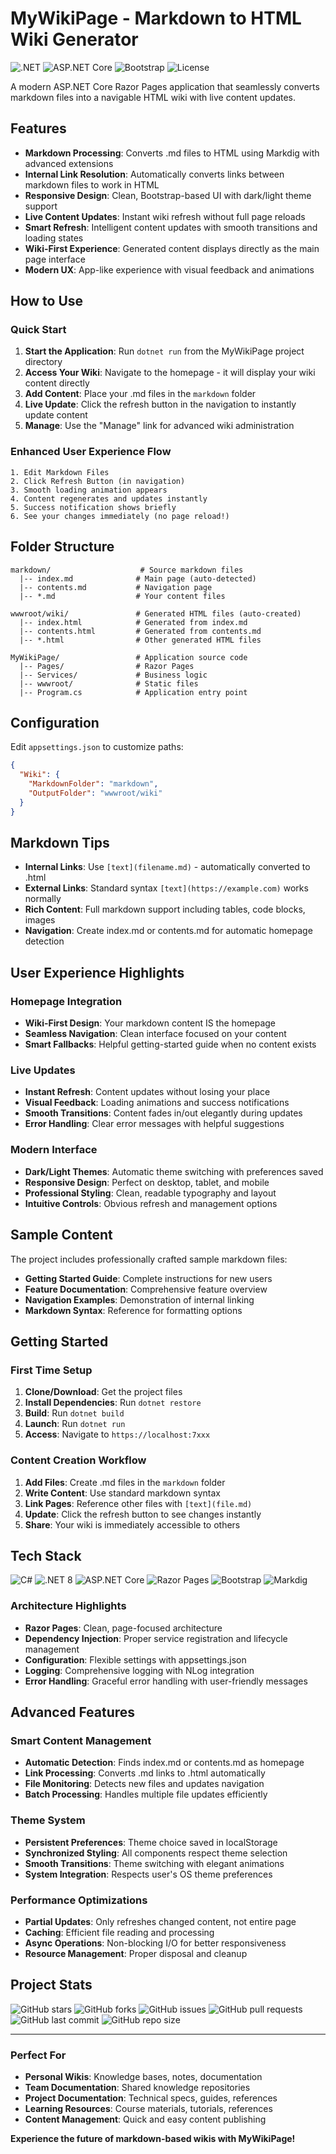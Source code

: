 # MyWikiPage - Markdown to HTML Wiki Generator

![.NET](https://img.shields.io/badge/.NET-8.0-512BD4?style=flat-square&logo=dotnet&logoColor=white)
![ASP.NET Core](https://img.shields.io/badge/ASP.NET%20Core-512BD4?style=flat-square&logo=dotnet&logoColor=white)
![Bootstrap](https://img.shields.io/badge/Bootstrap-7952B3?style=flat-square&logo=bootstrap&logoColor=white)
![License](https://img.shields.io/badge/license-MIT-green?style=flat-square)

A modern ASP.NET Core Razor Pages application that seamlessly converts markdown files into a navigable HTML wiki with live content updates.

## Features

- **Markdown Processing**: Converts .md files to HTML using Markdig with advanced extensions
- **Internal Link Resolution**: Automatically converts links between markdown files to work in HTML
- **Responsive Design**: Clean, Bootstrap-based UI with dark/light theme support
- **Live Content Updates**: Instant wiki refresh without full page reloads
- **Smart Refresh**: Intelligent content updates with smooth transitions and loading states
- **Wiki-First Experience**: Generated content displays directly as the main page interface
- **Modern UX**: App-like experience with visual feedback and animations

## How to Use

### Quick Start
1. **Start the Application**: Run `dotnet run` from the MyWikiPage project directory
2. **Access Your Wiki**: Navigate to the homepage - it will display your wiki content directly
3. **Add Content**: Place your .md files in the `markdown` folder
4. **Live Update**: Click the refresh button in the navigation to instantly update content
5. **Manage**: Use the "Manage" link for advanced wiki administration

### Enhanced User Experience Flow
```
1. Edit Markdown Files
2. Click Refresh Button (in navigation)
3. Smooth loading animation appears
4. Content regenerates and updates instantly
5. Success notification shows briefly
6. See your changes immediately (no page reload!)
```

## Folder Structure

```
markdown/                    # Source markdown files
  |-- index.md              # Main page (auto-detected)
  |-- contents.md           # Navigation page
  |-- *.md                  # Your content files

wwwroot/wiki/               # Generated HTML files (auto-created)
  |-- index.html            # Generated from index.md
  |-- contents.html         # Generated from contents.md
  |-- *.html                # Other generated HTML files

MyWikiPage/                 # Application source code
  |-- Pages/                # Razor Pages
  |-- Services/             # Business logic
  |-- wwwroot/              # Static files
  |-- Program.cs            # Application entry point
```

## Configuration

Edit `appsettings.json` to customize paths:

```json
{
  "Wiki": {
    "MarkdownFolder": "markdown",
    "OutputFolder": "wwwroot/wiki"
  }
}
```

## Markdown Tips

- **Internal Links**: Use `[text](filename.md)` - automatically converted to .html
- **External Links**: Standard syntax `[text](https://example.com)` works normally
- **Rich Content**: Full markdown support including tables, code blocks, images
- **Navigation**: Create index.md or contents.md for automatic homepage detection

## User Experience Highlights

### Homepage Integration
- **Wiki-First Design**: Your markdown content IS the homepage
- **Seamless Navigation**: Clean interface focused on your content
- **Smart Fallbacks**: Helpful getting-started guide when no content exists

### Live Updates
- **Instant Refresh**: Content updates without losing your place
- **Visual Feedback**: Loading animations and success notifications
- **Smooth Transitions**: Content fades in/out elegantly during updates
- **Error Handling**: Clear error messages with helpful suggestions

### Modern Interface
- **Dark/Light Themes**: Automatic theme switching with preferences saved
- **Responsive Design**: Perfect on desktop, tablet, and mobile
- **Professional Styling**: Clean, readable typography and layout
- **Intuitive Controls**: Obvious refresh and management options

## Sample Content

The project includes professionally crafted sample markdown files:
- **Getting Started Guide**: Complete instructions for new users
- **Feature Documentation**: Comprehensive feature overview
- **Navigation Examples**: Demonstration of internal linking
- **Markdown Syntax**: Reference for formatting options

## Getting Started

### First Time Setup
1. **Clone/Download**: Get the project files
2. **Install Dependencies**: Run `dotnet restore`
3. **Build**: Run `dotnet build`
4. **Launch**: Run `dotnet run`
5. **Access**: Navigate to `https://localhost:7xxx`

### Content Creation Workflow
1. **Add Files**: Create .md files in the `markdown` folder
2. **Write Content**: Use standard markdown syntax
3. **Link Pages**: Reference other files with `[text](file.md)`
4. **Update**: Click the refresh button to see changes instantly
5. **Share**: Your wiki is immediately accessible to others

## Tech Stack

![C#](https://img.shields.io/badge/C%23-239120?style=flat-square&logo=c-sharp&logoColor=white)
![.NET 8](https://img.shields.io/badge/.NET%208-512BD4?style=flat-square&logo=dotnet&logoColor=white)
![ASP.NET Core](https://img.shields.io/badge/ASP.NET%20Core-512BD4?style=flat-square&logo=dotnet&logoColor=white)
![Razor Pages](https://img.shields.io/badge/Razor%20Pages-512BD4?style=flat-square&logo=dotnet&logoColor=white)
![Bootstrap](https://img.shields.io/badge/Bootstrap%205-7952B3?style=flat-square&logo=bootstrap&logoColor=white)
![Markdig](https://img.shields.io/badge/Markdig-FF6B6B?style=flat-square&logo=markdown&logoColor=white)

### Architecture Highlights
- **Razor Pages**: Clean, page-focused architecture
- **Dependency Injection**: Proper service registration and lifecycle management
- **Configuration**: Flexible settings with appsettings.json
- **Logging**: Comprehensive logging with NLog integration
- **Error Handling**: Graceful error handling with user-friendly messages

## Advanced Features

### Smart Content Management
- **Automatic Detection**: Finds index.md or contents.md as homepage
- **Link Processing**: Converts .md links to .html automatically
- **File Monitoring**: Detects new files and updates navigation
- **Batch Processing**: Handles multiple file updates efficiently

### Theme System
- **Persistent Preferences**: Theme choice saved in localStorage
- **Synchronized Styling**: All components respect theme selection
- **Smooth Transitions**: Theme switching with elegant animations
- **System Integration**: Respects user's OS theme preferences

### Performance Optimizations
- **Partial Updates**: Only refreshes changed content, not entire page
- **Caching**: Efficient file reading and processing
- **Async Operations**: Non-blocking I/O for better responsiveness
- **Resource Management**: Proper disposal and cleanup

## Project Stats

![GitHub stars](https://img.shields.io/github/stars/brianjaikens/MyWikiPage?style=flat-square)
![GitHub forks](https://img.shields.io/github/forks/brianjaikens/MyWikiPage?style=flat-square)
![GitHub issues](https://img.shields.io/github/issues/brianjaikens/MyWikiPage?style=flat-square)
![GitHub pull requests](https://img.shields.io/github/issues-pr/brianjaikens/MyWikiPage?style=flat-square)
![GitHub last commit](https://img.shields.io/github/last-commit/brianjaikens/MyWikiPage?style=flat-square)
![GitHub repo size](https://img.shields.io/github/repo-size/brianjaikens/MyWikiPage?style=flat-square)

---

### Perfect For
- **Personal Wikis**: Knowledge bases, notes, documentation
- **Team Documentation**: Shared knowledge repositories
- **Project Documentation**: Technical specs, guides, references
- **Learning Resources**: Course materials, tutorials, references
- **Content Management**: Quick and easy content publishing

**Experience the future of markdown-based wikis with MyWikiPage!**